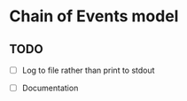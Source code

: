# Chain of Events model

## TODO
 - [ ] Log to file rather than print to stdout
 - [ ] Documentation

